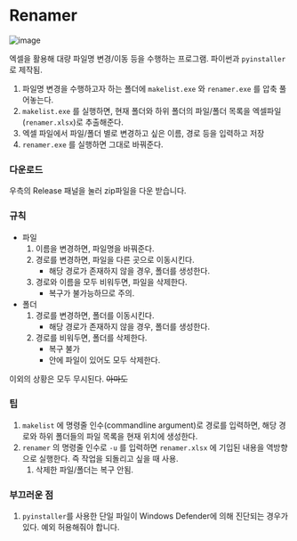 # Renamer

![image](https://user-images.githubusercontent.com/29726529/153334735-0f3e1dca-7c0b-4c36-b8a8-092407ae9a4d.png)

엑셀을 활용해 대량 파일명 변경/이동 등을 수행하는 프로그램. 파이썬과 `pyinstaller`로 제작됨.

1. 파일명 변경을 수행하고자 하는 폴더에 `makelist.exe` 와 `renamer.exe` 를 압축 풀어놓는다.
2. `makelist.exe` 를 실행하면, 현재 폴더와 하위 폴더의 파일/폴더 목록을 엑셀파일(`renamer.xlsx`)로 추출해준다.
3. 엑셀 파일에서 파일/폴더 별로 변경하고 싶은 이름, 경로 등을 입력하고 저장
4. `renamer.exe` 를 실행하면 그대로 바꿔준다.

### 다운로드

우측의 Release 패널을 눌러 zip파일을 다운 받습니다.

### 규칙

- 파일
    1. 이름을 변경하면, 파일명을 바꿔준다.
    2. 경로를 변경하면, 파일을 다른 곳으로 이동시킨다.
        - 해당 경로가 존재하지 않을 경우, 폴더를 생성한다.
    3. 경로와 이름을 모두 비워두면, 파일을 삭제한다.
        - 복구가 불가능하므로 주의.
- 폴더
    1. 경로를 변경하면, 폴더를 이동시킨다.
        - 해당 경로가 존재하지 않을 경우, 폴더를 생성한다.
    2. 경로를 비워두면, 폴더를 삭제한다.
        - 복구 불가
        - 안에 파일이 있어도 모두 삭제한다.

이외의 상황은 모두 무시된다. ~~아마도~~

### 팁

1. `makelist` 에 명령줄 인수(commandline argument)로 경로를 입력하면, 해당 경로와 하위 폴더들의 파일 목록을 현재 위치에 생성한다.
2. `renamer` 의 명령줄 인수로 `-u` 를 입력하면 `renamer.xlsx` 에 기입된 내용을 역방향으로 실행한다. 즉 작업을 되돌리고 싶을 때 사용.
    1. 삭제한 파일/폴더는 복구 안됨.


### 부끄러운 점

1. `pyinstaller`를 사용한 단일 파일이 Windows Defender에 의해 진단되는 경우가 있다. 예외 허용해줘야 합니다.
